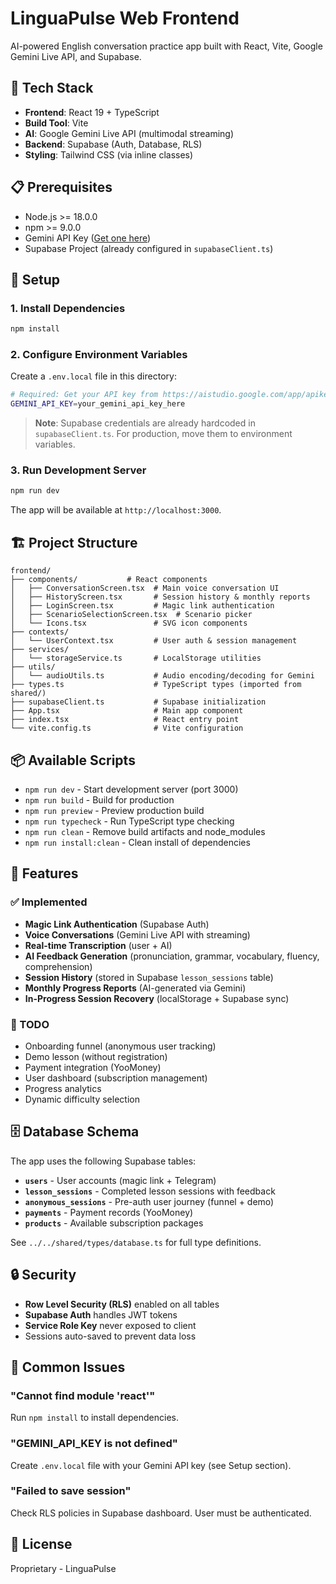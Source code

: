 # LinguaPulse Web Frontend

AI-powered English conversation practice app built with React, Vite, Google Gemini Live API, and Supabase.

## 🚀 Tech Stack

- **Frontend**: React 19 + TypeScript
- **Build Tool**: Vite
- **AI**: Google Gemini Live API (multimodal streaming)
- **Backend**: Supabase (Auth, Database, RLS)
- **Styling**: Tailwind CSS (via inline classes)

## 📋 Prerequisites

- Node.js >= 18.0.0
- npm >= 9.0.0
- Gemini API Key ([Get one here](https://aistudio.google.com/app/apikey))
- Supabase Project (already configured in `supabaseClient.ts`)

## 🔧 Setup

### 1. Install Dependencies

```bash
npm install
```

### 2. Configure Environment Variables

Create a `.env.local` file in this directory:

```bash
# Required: Get your API key from https://aistudio.google.com/app/apikey
GEMINI_API_KEY=your_gemini_api_key_here
```

> **Note**: Supabase credentials are already hardcoded in `supabaseClient.ts`. For production, move them to environment variables.

### 3. Run Development Server

```bash
npm run dev
```

The app will be available at `http://localhost:3000`.

## 🏗️ Project Structure

```
frontend/
├── components/           # React components
│   ├── ConversationScreen.tsx  # Main voice conversation UI
│   ├── HistoryScreen.tsx       # Session history & monthly reports
│   ├── LoginScreen.tsx         # Magic link authentication
│   ├── ScenarioSelectionScreen.tsx  # Scenario picker
│   └── Icons.tsx               # SVG icon components
├── contexts/
│   └── UserContext.tsx         # User auth & session management
├── services/
│   └── storageService.ts       # LocalStorage utilities
├── utils/
│   └── audioUtils.ts           # Audio encoding/decoding for Gemini
├── types.ts                    # TypeScript types (imported from shared/)
├── supabaseClient.ts           # Supabase initialization
├── App.tsx                     # Main app component
├── index.tsx                   # React entry point
└── vite.config.ts              # Vite configuration

```

## 📦 Available Scripts

- `npm run dev` - Start development server (port 3000)
- `npm run build` - Build for production
- `npm run preview` - Preview production build
- `npm run typecheck` - Run TypeScript type checking
- `npm run clean` - Remove build artifacts and node_modules
- `npm run install:clean` - Clean install of dependencies

## 🔑 Features

### ✅ Implemented
- **Magic Link Authentication** (Supabase Auth)
- **Voice Conversations** (Gemini Live API with streaming)
- **Real-time Transcription** (user + AI)
- **AI Feedback Generation** (pronunciation, grammar, vocabulary, fluency, comprehension)
- **Session History** (stored in Supabase `lesson_sessions` table)
- **Monthly Progress Reports** (AI-generated via Gemini)
- **In-Progress Session Recovery** (localStorage + Supabase sync)

### 🚧 TODO
- Onboarding funnel (anonymous user tracking)
- Demo lesson (without registration)
- Payment integration (YooMoney)
- User dashboard (subscription management)
- Progress analytics
- Dynamic difficulty selection

## 🗄️ Database Schema

The app uses the following Supabase tables:

- **`users`** - User accounts (magic link + Telegram)
- **`lesson_sessions`** - Completed lesson sessions with feedback
- **`anonymous_sessions`** - Pre-auth user journey (funnel + demo)
- **`payments`** - Payment records (YooMoney)
- **`products`** - Available subscription packages

See `../../shared/types/database.ts` for full type definitions.

## 🔒 Security

- **Row Level Security (RLS)** enabled on all tables
- **Supabase Auth** handles JWT tokens
- **Service Role Key** never exposed to client
- Sessions auto-saved to prevent data loss

## 🐛 Common Issues

### "Cannot find module 'react'"
Run `npm install` to install dependencies.

### "GEMINI_API_KEY is not defined"
Create `.env.local` file with your Gemini API key (see Setup section).

### "Failed to save session"
Check RLS policies in Supabase dashboard. User must be authenticated.

## 📄 License

Proprietary - LinguaPulse
